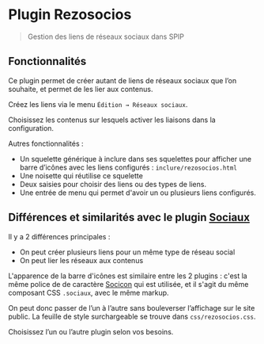 # Plugin Rezosocios

> Gestion des liens de réseaux sociaux dans SPIP

## Fonctionnalités

Ce plugin permet de créer autant de liens de réseaux sociaux que l’on souhaite, et permet de les lier aux contenus.

Créez les liens via le menu `Édition → Réseaux sociaux`.

Choisissez les contenus sur lesquels activer les liaisons dans la configuration.

Autres fonctionnalités :

* Un squelette générique à inclure dans ses squelettes pour afficher une barre d’icônes avec les liens configurés : `inclure/rezosocios.html`
* Une noisette qui réutilise ce squelette
* Deux saisies pour choisir des liens ou des types de liens.
* Une entrée de menu qui permet d'avoir un ou plusieurs liens configurés.

## Différences et similarités avec le plugin [Sociaux](https://plugins.spip.net/sociaux.html)

Il y a 2 différences principales :

* On peut créer plusieurs liens pour un même type de réseau social
* On peut lier les réseaux aux contenus

L'apparence de la barre d'icônes est similaire entre les 2 plugins : c'est la même police de de caractère [Socicon](http://www.socicon.com/) qui est utilisée, et il s'agit du même composant CSS `.sociaux`, avec le même markup.

On peut donc passer de l’un à l’autre sans bouleverser l’affichage sur le site public.
La feuille de style surchargeable se trouve dans `css/rezosocios.css`.

Choisissez l’un ou l’autre plugin selon vos besoins.
